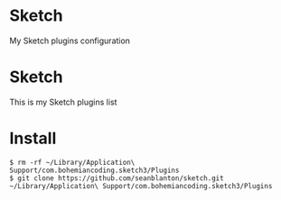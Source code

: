 # Sketch
My Sketch plugins configuration

# Sketch 

This is my Sketch plugins list 

# Install

 ```
 $ rm -rf ~/Library/Application\ Support/com.bohemiancoding.sketch3/Plugins
 $ git clone https://github.com/seanblanton/sketch.git ~/Library/Application\ Support/com.bohemiancoding.sketch3/Plugins


 ````
